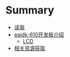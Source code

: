 # Summary

* [读我](README.md)
* [eaidk-610开发板介绍](docs/eaidk-610开发板介绍.md)
    * [LCD](docs/eaidk-610开发板介绍/LCD.md)
* [相关资源获取](docs/相关资源获取.md)


